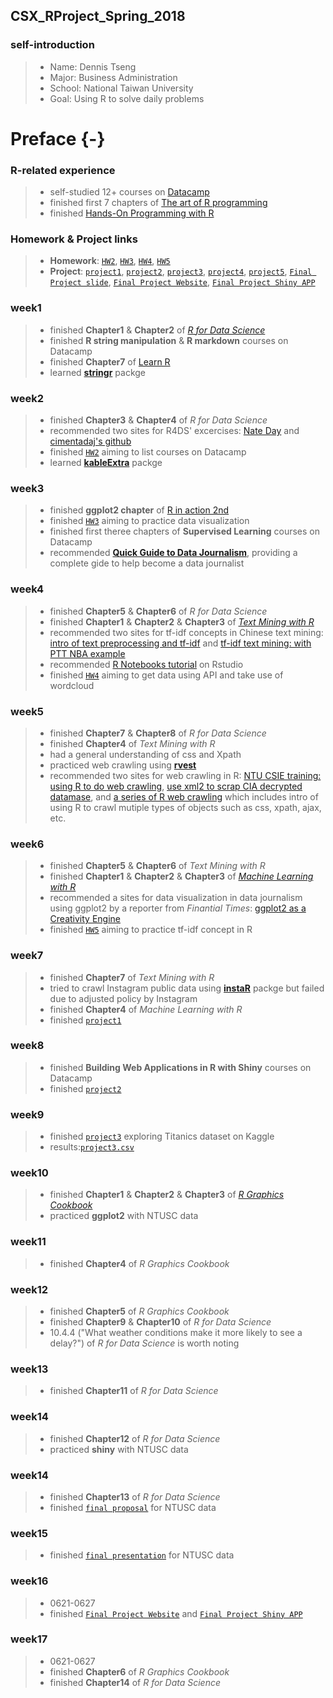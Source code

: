 ## CSX_RProject_Spring_2018
### self-introduction
> * Name: Dennis Tseng
> * Major: Business Administration
> * School: National Taiwan University
> * Goal: Using R to solve daily problems

# Preface {-}

### R-related experience
> * self-studied 12+ courses on [Datacamp](https://www.datacamp.com)
> * finished first 7 chapters of [The art of R programming](http://diytranscriptomics.com/Reading/files/The%20Art%20of%20R%20Programming.pdf)
> * finished [Hands-On Programming with R](http://shop.oreilly.com/product/0636920028574.do)

### Homework & Project links
> * **Homework**: [`HW2`](https://dennishi0925.github.io/CSX_RProject_Spring_2018/week2/HW2.html), [`HW3`](https://dennishi0925.github.io/CSX_RProject_Spring_2018/week3/HW3.html), [`HW4`](https://dennishi0925.github.io/CSX_RProject_Spring_2018/week4/HW4.html), [`HW5`](https://dennishi0925.github.io/CSX_RProject_Spring_2018/week5/HW5.html)
> * **Project**: [`project1`](
https://dennishi0925.github.io/CSX_RProject_Spring_2018/project1/project01.html), [`project2`](https://docs.google.com/presentation/d/1VWUVwEL3ItNMLSffdv3-53xGA-xP0vYW7hlBx3MF0u8/edit#slide=id.p), [`project3`](https://dennishi0925.github.io/CSX_RProject_Spring_2018/week9/HW9.html), [`project4`](https://dennishi0925.github.io/CSX_RProject_Spring_2018/project4/project04.html), [`project5`](https://dennishi0925.github.io/CSX_RProject_Spring_2018/project5/project05.html), [`Final Project slide`](https://drive.google.com/file/d/1FJdYLb8Z0pno8GqUE3e79dVPILzaJ0q-/view),  [`Final Project Website`](https://dennishi0925.github.io/CSX_2018_final/index.html), [`Final Project Shiny APP`](https://dennistseng.shinyapps.io/NTUSCapp/)

### week1
> * finished **Chapter1** & **Chapter2** of [*R for Data Science*](http://r4ds.had.co.nz)
> * finished **R string manipulation** & **R markdown** courses on Datacamp
> * finished **Chapter7** of [Learn R](http://shop.oreilly.com/product/0636920028352.do)
> * learned [**stringr**](https://www.rdocumentation.org/packages/stringr/versions/1.1.0) packge

### week2
> * finished **Chapter3** & **Chapter4** of *R for Data Science*
> * recommended two sites for R4DS' excercises: [Nate Day](https://www.nateday.me/r4ds_exercises.html) and [cimentadaj's github](https://github.com/cimentadaj/R4DS-Solutions/)
> * finished [`HW2`](https://dennishi0925.github.io/CSX_RProject_Spring_2018/week2/HW2.html) aiming to list courses on Datacamp
> * learned [**kableExtra**](https://www.rdocumentation.org/packages/kableExtra/versions/0.7.0) packge

### week3
> * finished **ggplot2 chapter** of [R in action 2nd](http://kek.ksu.ru/eos/DataMining/1379968983.pdf)
> * finished [`HW3`](https://dennishi0925.github.io/CSX_RProject_Spring_2018/week3/HW3.html) aiming to practice data visualization
> * finished first theree chapters of **Supervised Learning** courses on Datacamp
> * recommended **[Quick Guide to Data Journalism](https://www.datacamp.com/community/blog/data-journalism-guide-tools)**, providing a complete gide to help become a data journalist

### week4
> * finished **Chapter5** & **Chapter6** of *R for Data Science*
> * finished **Chapter1** & **Chapter2** & **Chapter3** of [*Text Mining with R*](https://www.tidytextmining.com/)
> * recommended two sites for tf-idf concepts in Chinese text mining: [intro of text preprocessing and tf-idf](http://www.cc.ntu.edu.tw/chinese/epaper/0031/20141220_3103.html) and [tf-idf text mining: with PTT NBA example](https://medium.com/@danjtchen/tf-idf-%E6%96%87%E5%AD%97%E6%8E%A2%E5%8B%98-%E4%BB%A5nba-ptt%E9%84%89%E6%B0%91%E5%9B%9E%E6%96%87%E7%82%BA%E4%BE%8B-26a898b900be)
> * recommended [R Notebooks tutorial](https://rmarkdown.rstudio.com/r_notebooks.htm) on Rstudio
> * finished [`HW4`](https://dennishi0925.github.io/CSX_RProject_Spring_2018/week4/HW4.html) aiming to get data using API and take use of wordcloud

### week5
> * finished **Chapter7** & **Chapter8** of *R for Data Science*
> * finished **Chapter4** of *Text Mining with R*
> * had a general understanding of css and Xpath
> * practiced web crawling using [**rvest**](https://github.com/hadley/rvest)
> * recommended two sites for web crawling in R: [NTU CSIE training: using R to do web crawling](https://github.com/yaojenkuo/r-crawler), [use xml2 to scrap CIA decrypted datamase](https://rpubs.com/skydome20/R-Note13-Web-Crawler-on-CIA-CREST-by-xml2), and [a series of R web crawling](https://ask.hellobi.com/blog/louwill12/9672) which includes intro of using R to crawl mutiple types of objects such as css, xpath, ajax, etc.

### week6
> * finished **Chapter5** & **Chapter6**  of *Text Mining with R*
> * finished **Chapter1** & **Chapter2** & **Chapter3** of [*Machine Learning with R*](https://the-eye.eu/public/Books/Programming/Machine%20Learning%20with%20R%20-%20Second%20Edition%20%5BeBook%5D.pdf)
> * recommended a sites for data visualization in data journalism using ggplot2 by a reporter from *Finantial Times*: [ggplot2 as a Creativity Engine](http://johnburnmurdoch.github.io/slides/r-ggplot/#/)
> * finished [`HW5`](https://dennishi0925.github.io/CSX_RProject_Spring_2018/week5/HW5.html) aiming to practice tf-idf concept in R

### week7
> * finished **Chapter7**  of *Text Mining with R*
> * tried to crawl Instagram public data using [**instaR**](https://www.rdocumentation.org/packages/instaR/versions/0.2.4) packge but failed due to adjusted policy by Instagram
> * finished **Chapter4** of *Machine Learning with R*
> * finished [`project1`](
https://dennishi0925.github.io/CSX_RProject_Spring_2018/project1/project01.html)

### week8
> * finished **Building Web Applications in R with Shiny** courses on Datacamp
> * finished [`project2`](https://docs.google.com/presentation/d/1VWUVwEL3ItNMLSffdv3-53xGA-xP0vYW7hlBx3MF0u8/edit#slide=id.p)

### week9
> * finished [`project3`](https://dennishi0925.github.io/CSX_RProject_Spring_2018/week9/HW9.html) exploring Titanics dataset on Kaggle
> * results:[`project3.csv`](https://github.com/Dennishi0925/CSX_RProject_Spring_2018/blob/master/week9/titanic_prediction.csv)

### week10
> * finished **Chapter1** & **Chapter2** & **Chapter3** of [*R Graphics Cookbook*](http://www.cookbook-r.com/Graphs/)
> * practiced **ggplot2** with NTUSC data

### week11
> * finished **Chapter4** of *R Graphics Cookbook*

### week12
> * finished **Chapter5** of *R Graphics Cookbook*
> * finished **Chapter9** & **Chapter10** of *R for Data Science*
> * 10.4.4 ("What weather conditions make it more likely to see a delay?") of *R for Data Science* is worth noting

### week13
> * finished **Chapter11** of *R for Data Science*

### week14
> * finished **Chapter12** of *R for Data Science*
> * practiced **shiny** with NTUSC data

### week14
> * finished **Chapter13** of *R for Data Science*
> * finished [`final proposal`](https://drive.google.com/open?id=1wLcZlZeyISDsWmdkr50tT1z5UmRNJx2h)
 for NTUSC data
 
### week15
> * finished [`final presentation`](https://drive.google.com/open?id=1FJdYLb8Z0pno8GqUE3e79dVPILzaJ0q-)
 for NTUSC data

### week16
> * 0621-0627
> * finished [`Final Project Website`](https://dennishi0925.github.io/CSX_2018_final/index.html) and [`Final Project Shiny APP`](https://dennistseng.shinyapps.io/NTUSCapp/)

### week17
> * 0621-0627
> * finished **Chapter6** of *R Graphics Cookbook*
> * finished **Chapter14** of *R for Data Science*
